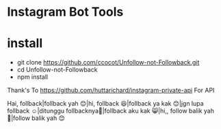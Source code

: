 # Instagram Bot Tools

# install

* git clone https://github.com/ccocot/Unfollow-not-Followback.git
* cd Unfollow-not-Followback
* npm install

Thank's To https://github.com/huttarichard/instagram-private-api For API

Hai, follback|follback yah 😊|hi, follback 😆|follback ya kak 😊|jgn lupa follback ☺|ditunggu follbacknya🙏|follback aku kak 😸|hi,, follow balik yah 🙏|follow balik yah 😊
